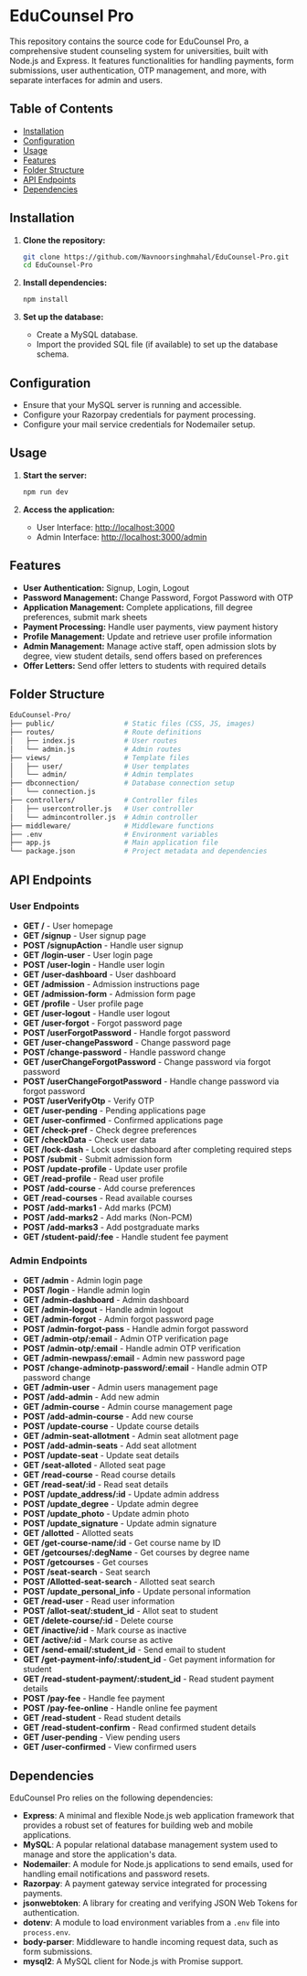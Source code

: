 # EduCounsel Pro

This repository contains the source code for EduCounsel Pro, a comprehensive student counseling system for universities, built with Node.js and Express. It features functionalities for handling payments, form submissions, user authentication, OTP management, and more, with separate interfaces for admin and users.

## Table of Contents

- [Installation](#installation)
- [Configuration](#configuration)
- [Usage](#usage)
- [Features](#features)
- [Folder Structure](#folder-structure)
- [API Endpoints](#api-endpoints)
- [Dependencies](#dependencies)

## Installation

1. **Clone the repository:**
    ```sh
    git clone https://github.com/Navnoorsinghmahal/EduCounsel-Pro.git
    cd EduCounsel-Pro
    ```

2. **Install dependencies:**
    ```sh
    npm install
    ```

3. **Set up the database:**
    - Create a MySQL database.
    - Import the provided SQL file (if available) to set up the database schema.

## Configuration

- Ensure that your MySQL server is running and accessible.
- Configure your Razorpay credentials for payment processing.
- Configure your mail service credentials for Nodemailer setup.

## Usage

1. **Start the server:**
    ```sh
    npm run dev
    ```

2. **Access the application:**
    - User Interface: [http://localhost:3000](http://localhost:3000)
    - Admin Interface: [http://localhost:3000/admin](http://localhost:3000/admin)

## Features

- **User Authentication:** Signup, Login, Logout
- **Password Management:** Change Password, Forgot Password with OTP
- **Application Management:** Complete applications, fill degree preferences, submit mark sheets
- **Payment Processing:** Handle user payments, view payment history
- **Profile Management:** Update and retrieve user profile information
- **Admin Management:** Manage active staff, open admission slots by degree, view student details, send offers based on preferences
- **Offer Letters:** Send offer letters to students with required details

## Folder Structure

```bash
EduCounsel-Pro/
├── public/                 # Static files (CSS, JS, images)
├── routes/                 # Route definitions
│   ├── index.js            # User routes
│   └── admin.js            # Admin routes
├── views/                  # Template files
│   ├── user/               # User templates
│   └── admin/              # Admin templates
├── dbconnection/           # Database connection setup
│   └── connection.js
├── controllers/            # Controller files
│   ├── usercontroller.js   # User controller
│   └── admincontroller.js  # Admin controller
├── middleware/             # Middleware functions
├── .env                    # Environment variables
├── app.js                  # Main application file
└── package.json            # Project metadata and dependencies
```
## API Endpoints

### User Endpoints

- **GET /** - User homepage
- **GET /signup** - User signup page
- **POST /signupAction** - Handle user signup
- **GET /login-user** - User login page
- **POST /user-login** - Handle user login
- **GET /user-dashboard** - User dashboard
- **GET /admission** - Admission instructions page
- **GET /admission-form** - Admission form page
- **GET /profile** - User profile page
- **GET /user-logout** - Handle user logout
- **GET /user-forgot** - Forgot password page
- **POST /userForgotPassword** - Handle forgot password
- **GET /user-changePassword** - Change password page
- **POST /change-password** - Handle password change
- **GET /userChangeForgotPassword** - Change password via forgot password
- **POST /userChangeForgotPassword** - Handle change password via forgot password
- **POST /userVerifyOtp** - Verify OTP
- **GET /user-pending** - Pending applications page
- **GET /user-confirmed** - Confirmed applications page
- **GET /check-pref** - Check degree preferences
- **GET /checkData** - Check user data
- **GET /lock-dash** - Lock user dashboard after completing required steps
- **POST /submit** - Submit admission form
- **POST /update-profile** - Update user profile
- **GET /read-profile** - Read user profile
- **POST /add-course** - Add course preferences
- **GET /read-courses** - Read available courses
- **POST /add-marks1** - Add marks (PCM)
- **POST /add-marks2** - Add marks (Non-PCM)
- **POST /add-marks3** - Add postgraduate marks
- **GET /student-paid/:fee** - Handle student fee payment

### Admin Endpoints

- **GET /admin** - Admin login page
- **POST /login** - Handle admin login
- **GET /admin-dashboard** - Admin dashboard
- **GET /admin-logout** - Handle admin logout
- **GET /admin-forgot** - Admin forgot password page
- **POST /admin-forgot-pass** - Handle admin forgot password
- **GET /admin-otp/:email** - Admin OTP verification page
- **POST /admin-otp/:email** - Handle admin OTP verification
- **GET /admin-newpass/:email** - Admin new password page
- **POST /change-adminotp-password/:email** - Handle admin OTP password change
- **GET /admin-user** - Admin users management page
- **POST /add-admin** - Add new admin
- **GET /admin-course** - Admin course management page
- **POST /add-admin-course** - Add new course
- **POST /update-course** - Update course details
- **GET /admin-seat-allotment** - Admin seat allotment page
- **POST /add-admin-seats** - Add seat allotment
- **POST /update-seat** - Update seat details
- **GET /seat-alloted** - Alloted seat page
- **GET /read-course** - Read course details
- **GET /read-seat/:id** - Read seat details
- **POST /update_address/:id** - Update admin address
- **POST /update_degree** - Update admin degree
- **POST /update_photo** - Update admin photo
- **POST /update_signature** - Update admin signature
- **GET /allotted** - Allotted seats
- **GET /get-course-name/:id** - Get course name by ID
- **GET /getcourses/:degName** - Get courses by degree name
- **POST /getcourses** - Get courses
- **POST /seat-search** - Seat search
- **POST /Allotted-seat-search** - Allotted seat search
- **POST /update_personal_info** - Update personal information
- **GET /read-user** - Read user information
- **POST /allot-seat/:student_id** - Allot seat to student
- **GET /delete-course/:id** - Delete course
- **GET /inactive/:id** - Mark course as inactive
- **GET /active/:id** - Mark course as active
- **GET /send-email/:student_id** - Send email to student
- **GET /get-payment-info/:student_id** - Get payment information for student
- **GET /read-student-payment/:student_id** - Read student payment details
- **POST /pay-fee** - Handle fee payment
- **POST /pay-fee-online** - Handle online fee payment
- **GET /read-student** - Read student details
- **GET /read-student-confirm** - Read confirmed student details
- **GET /user-pending** - View pending users
- **GET /user-confirmed** - View confirmed users

## Dependencies

EduCounsel Pro relies on the following dependencies:

- **Express**: A minimal and flexible Node.js web application framework that provides a robust set of features for building web and mobile applications.
- **MySQL**: A popular relational database management system used to manage and store the application's data.
- **Nodemailer**: A module for Node.js applications to send emails, used for handling email notifications and password resets.
- **Razorpay**: A payment gateway service integrated for processing payments.
- **jsonwebtoken**: A library for creating and verifying JSON Web Tokens for authentication.
- **dotenv**: A module to load environment variables from a `.env` file into `process.env`.
- **body-parser**: Middleware to handle incoming request data, such as form submissions.
- **mysql2**: A MySQL client for Node.js with Promise support.

